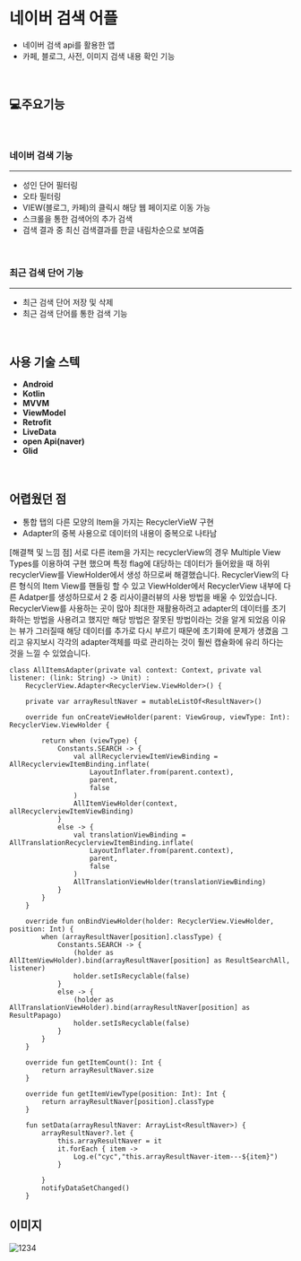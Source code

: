 네이버 검색 어플
===========
- 네이버 검색 api를 활용한 앱
- 카페, 블로그, 사전, 이미지 검색 내용 확인 기능
</br>

## 💻주요기능
</br>

### 네이버 검색 기능
---
- 성인 단어 필터링
- 오타 필터링
- VIEW(블로그, 카페)의 클릭시 해당 웹 페이지로 이동 가능
- 스크롤을 통한 검색어의 추가 검색
- 검색 결과 중 최신 검색결과를 한글 내림차순으로 보여줌
</br>


### 최근 검색 단어 기능
---
- 최근 검색 단어 저장 및 삭제
- 최근 검색 단어를 통한 검색 기능
</br>


## 사용 기술 스텍
- **Android**
- **Kotlin**
- **MVVM**
- **ViewModel**
- **Retrofit**
- **LiveData**
- **open Api(naver)**
- **Glid**

</br>

## 어렵웠던 점
- 통합 탭의 다른 모양의 Item을 가지는 RecyclerVieW 구현
- Adapter의 중복 사용으로 데이터의 내용이 중복으로 나타남

[해결책 및 느낌 점]
서로 다른 item을 가지는 recyclerView의 경우 Multiple View Types를 이용하여 구현 했으며 특정 flag에 대당하는 데이터가 들어왔을 때 하위 recyclerView를 ViewHolder에서 생성 하므로써 해결했습니다.
RecyclerView의 다른 형식의 Item View를 핸들링 할 수 있고 ViewHolder에서 RecyclerView 내부에 다른 Adatper를 생성하므로서 2 중 리사이클러뷰의 사용 방법을 배울 수 있었습니다.
RecyclerView를 사용하는 곳이 많아 최대한 재활용하려고 adapter의 데이터를 초기화하는 방법을 사용려고 했지만 해당 방법은 잘못된 방법이라는 것을 알게 되었음 이유는 뷰가 그러질때 해당 데이터를 추가로 다시 부르기 때문에 초기화에 문제가 생겼음 그리고 유지보시 각각의 adapter객체를 따로 관리하는 것이 훨씬 캡슐화에 유리 하다는 것을 느낄 수 있었습니다.
```
class AllItemsAdapter(private val context: Context, private val listener: (link: String) -> Unit) :
    RecyclerView.Adapter<RecyclerView.ViewHolder>() {

    private var arrayResultNaver = mutableListOf<ResultNaver>()

    override fun onCreateViewHolder(parent: ViewGroup, viewType: Int): RecyclerView.ViewHolder {

        return when (viewType) {
            Constants.SEARCH -> {
                val allRecyclerviewItemViewBinding = AllRecyclerviewItemBinding.inflate(
                    LayoutInflater.from(parent.context),
                    parent,
                    false
                )
                AllItemViewHolder(context, allRecyclerviewItemViewBinding)
            }
            else -> {
                val translationViewBinding = AllTranslationRecyclerviewItemBinding.inflate(
                    LayoutInflater.from(parent.context),
                    parent,
                    false
                )
                AllTranslationViewHolder(translationViewBinding)
            }
        }
    }

    override fun onBindViewHolder(holder: RecyclerView.ViewHolder, position: Int) {
        when (arrayResultNaver[position].classType) {
            Constants.SEARCH -> {
                (holder as AllItemViewHolder).bind(arrayResultNaver[position] as ResultSearchAll, listener)
                holder.setIsRecyclable(false)
            }
            else -> {
                (holder as AllTranslationViewHolder).bind(arrayResultNaver[position] as ResultPapago)
                holder.setIsRecyclable(false)
            }
        }
    }

    override fun getItemCount(): Int {
        return arrayResultNaver.size
    }

    override fun getItemViewType(position: Int): Int {
        return arrayResultNaver[position].classType
    }

    fun setData(arrayResultNaver: ArrayList<ResultNaver>) {
        arrayResultNaver?.let {
            this.arrayResultNaver = it
            it.forEach { item ->
                Log.e("cyc","this.arrayResultNaver-item---${item}")
            }

        }
        notifyDataSetChanged()
    }
```

## 이미지
![1234](https://github.com/yoonchanchoi/SearchStudy/assets/74814647/840b6916-e3f9-479e-afe5-2c94b04f4d74)
